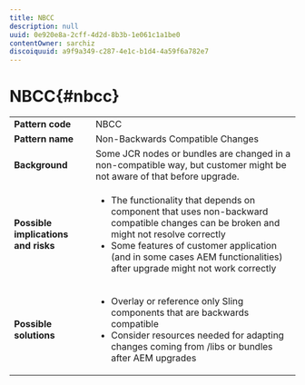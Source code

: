 ```yaml
---
title: NBCC
description: null
uuid: 0e920e8a-2cff-4d2d-8b3b-1e061c1a1be0
contentOwner: sarchiz
discoiquuid: a9f9a349-c287-4e1c-b1d4-4a59f6a782e7
---
```


# NBCC{#nbcc}

<table>
 <tbody>
  <tr>
   <td><strong>Pattern code</strong></td>
   <td>NBCC</td>
  </tr>
  <tr>
   <td><strong>Pattern name</strong></td>
   <td>Non-Backwards Compatible Changes</td>
  </tr>
  <tr>
   <td><strong>Background</strong></td>
   <td>Some JCR nodes or bundles are changed in a non-compatible way, but customer might be not aware of that before upgrade.</td>
  </tr>
  <tr>
   <td><strong>Possible implications and risks</strong></td>
   <td>
    <ul>
     <li> The functionality that depends on component that uses non-backward compatible changes can be broken and might not resolve correctly<br /> </li>
     <li>Some features of customer application (and in some cases AEM functionalities) after upgrade might not work correctly</li>
    </ul> </td>
  </tr>
  <tr>
   <td><strong>Possible solutions</strong></td>
   <td>
    <ul>
     <li> Overlay or reference only Sling components that are backwards compatible<br /> </li>
     <li>Consider resources needed for adapting changes coming from /libs or bundles after AEM upgrades</li>
    </ul> </td>
  </tr>
 </tbody>
</table>

